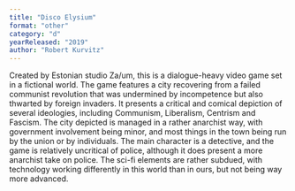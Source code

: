 ```yaml
---
title: "Disco Elysium"
format: "other"
category: "d"
yearReleased: "2019"
author: "Robert Kurvitz"
---
```


Created by Estonian studio Za/um, this is a dialogue-heavy video game set in a fictional world.
The game features a city recovering from a failed communist revolution that was undermined by incompetence but also thwarted by foreign invaders.
It presents a critical and comical depiction of several ideologies, including Communism, Liberalism, Centrism and Fascism.
The city depicted is managed in a rather anarchist way, with government involvement being minor, and most things in the town being run by the union or by individuals.
The main character is a detective, and the game is relatively uncritical of police, although it does present a more anarchist take on police.
The sci-fi elements are rather subdued, with technology working differently in this world than in ours, but not being way more advanced.

